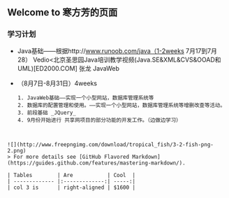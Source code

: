 ## Welcome to 寒方芳的页面


### 学习计划
- Java基础——根据http://www.runoob.com/java（1-2weeks 7月17到7月28）
	Vedio<北京圣思园Java培训教学视频(Java.SE&XML&CVS&OOAD和UML)[ED2000.COM]
	张龙 JavaWeb
	
- （8月7日-8月31日）4weeks
	```
	1. JavaWeb基础——实现一个小型网站，数据库管理系统等
	2. 数据库的配置管理和使用。——实现一个小型网站，数据库管理系统等增删改查等活动。
	3. 前段基础 _JQuery_
	4. 9月份开始进行 共享网项目的部分功能的开发工作。（边做边学习）



```
![](http://www.freepngimg.com/download/tropical_fish/3-2-fish-png-2.png)
> For more details see [GitHub Flavored Markdown](https://guides.github.com/features/mastering-markdown/).

| Tables        | Are           | Cool  |
| ------------- |:-------------:| -----:|
| col 3 is      | right-aligned | $1600 |
